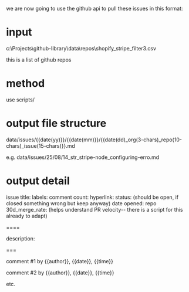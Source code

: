  we are now going to use the github api to pull these issues in this format:                                


 # input

 c:\Projects\github-library\data\repos\shopify_stripe_filter3.csv


this is a list of github repos
 # method

 use scripts/

 # output file structure

 data/issues/{{date(yy)}}/{{date(mm)}}/{{date(dd)_org(3-chars)_repo(10-chars)_issue(15-chars)}}.md

 e.g.
 data/issues/25/08/14_str_stripe-node_configuring-erro.md

# output detail

issue title:
labels: 
comment count:
hyperlink:
status: (should be open, if closed something wrong but keep anyway)
date opened:
repo 30d_merge_rate: (helps understand PR velocity--  there is a script for this already to adapt)

====

description:


===

comment #1 by {{author}}, {{date}}, {{time}}

comment #2 by {{author}}, {{date}}, {{time}} 

etc.